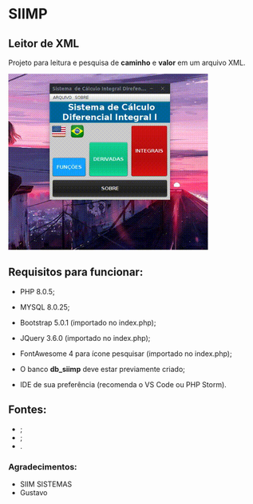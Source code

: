 # SIIMP
 ## Leitor de XML
 
 Projeto para leitura e pesquisa de **caminho** e **valor** em um arquivo XML.
 
 ![Sistema de Cálculo I](https://github.com/roger-otrevizan/Java-Swing-SisCalc1/blob/master/src/Imagens/bloggif_5efc02059e448.gif)

  ## Requisitos para funcionar:
 * PHP 8.0.5;
 * MYSQL 8.0.25;
 * Bootstrap 5.0.1 (importado no index.php);
 * JQuery 3.6.0 (importado no index.php);
 * FontAwesome 4 para ícone pesquisar (importado no index.php);

 * O banco **db_siimp** deve estar previamente criado;

 * IDE de sua preferência (recomenda o VS Code ou PHP Storm).

 ## Fontes:

 - ;
 - ;
 - .
 
 ### Agradecimentos:
 - SIIM SISTEMAS
 - Gustavo
